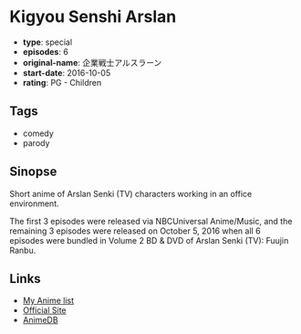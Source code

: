 # Kigyou Senshi Arslan

-   **type**: special
-   **episodes**: 6
-   **original-name**: 企業戦士アルスラーン
-   **start-date**: 2016-10-05
-   **rating**: PG - Children

## Tags

-   comedy
-   parody

## Sinopse

Short anime of Arslan Senki (TV) characters working in an office environment.

The first 3 episodes were released via NBCUniversal Anime/Music, and the remaining 3 episodes were released on October 5, 2016 when all 6 episodes were bundled in Volume 2 BD & DVD of Arslan Senki (TV): Fuujin Ranbu.

## Links

-   [My Anime list](https://myanimelist.net/anime/32412/Kigyou_Senshi_Arslan)
-   [Official Site](http://www.arslan.jp/news/index00840000.html)
-   [AnimeDB](http://anidb.info/perl-bin/animedb.pl?show=anime&aid=10910)

